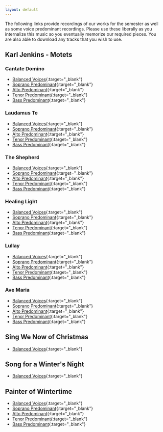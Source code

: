 ```yaml
---
layout: default
---
```


The following links provide recordings of our works for the semester as well as some voice predominant recordings. Please use these liberally as you internalize this music so you eventually memorize our required pieces. You are also able to download any tracks that you wish to use.

## Karl Jenkins - Motets
 
### Cantate Domino

*   [Balanced Voices](https://acadiau-my.sharepoint.com/:u:/g/personal/michael_caines_acadiau_ca/EfspL82qEdJOn_zAZp7pVuoB-14USeVt3BodZnBEvPU51Q?e=Fd0Mr7){:target="_blank"}
*   [Soprano Predominant](https://acadiau-my.sharepoint.com/:u:/g/personal/michael_caines_acadiau_ca/ERjcit1oQ1lIuZHV9ZXPhKwBCH4tl8JkPWv14qu2v3J6Yw?e=aEgCrC){:target="_blank"}
*   [Alto Predominant](https://acadiau-my.sharepoint.com/:u:/g/personal/michael_caines_acadiau_ca/EQANflO-aRZOofpQXE7mANEBAEg6EB0vLMbGg6dSNp4PuQ?e=J06MbA){:target="_blank"}
*   [Tenor Predominant](https://acadiau-my.sharepoint.com/:u:/g/personal/michael_caines_acadiau_ca/ER8KdVyDjTtJk1GTOx9dbAEBFk1Wojyjx26ORA77abQLeQ?e=ui7J98){:target="_blank"}
*   [Bass Predominant](https://acadiau-my.sharepoint.com/:u:/g/personal/michael_caines_acadiau_ca/EV73C67BrU1Bk3FQjzFwz78BLIEaVERoB8jqBZcTVPauaw?e=5utwNZ){:target="_blank"}

### Laudamus Te

*   [Balanced Voices](https://acadiau-my.sharepoint.com/:u:/g/personal/michael_caines_acadiau_ca/EXT072dLx5tOtxbO_D-sNR0BqBr1iL8Oaq2I7Ch8ksGN3Q?e=RPoqUu){:target="_blank"}
*   [Soprano Predominant](https://acadiau-my.sharepoint.com/:u:/g/personal/michael_caines_acadiau_ca/EdK1pZsWDzZEhuQWdqOjLOMBoXT7p99hscxl5s1eXhwMDw?e=2OvRxK){:target="_blank"}
*   [Alto Predominant](https://acadiau-my.sharepoint.com/:u:/g/personal/michael_caines_acadiau_ca/EV48WM4YcupBpL96w7wINnwBYz6xdWbYOphiehVGqqnXGA?e=Ov2t0o){:target="_blank"}
*   [Tenor Predominant](https://acadiau-my.sharepoint.com/:u:/g/personal/michael_caines_acadiau_ca/ET-hXPB2MzVEgzwuIn2UVw8B0b4dLRd2CyVU951faWEjfA?e=I7MQP6){:target="_blank"}
*   [Bass Predominant](https://acadiau-my.sharepoint.com/:u:/g/personal/michael_caines_acadiau_ca/EZgLU_J_kzdDt1F3lOgkpgUBIe67AtjToarwkBMV0AP8zQ?e=fspvvV){:target="_blank"}

### The Shepherd

*   [Balanced Voices](https://acadiau-my.sharepoint.com/:u:/g/personal/michael_caines_acadiau_ca/EQc826B-9IVBjSwRi0fdC1gBHHWtdo9aswlqguX2rXByDQ?e=xldecM){:target="_blank"}
*   [Soprano Predominant](https://acadiau-my.sharepoint.com/:u:/g/personal/michael_caines_acadiau_ca/EUs69bOZrV1AgifOQNT6gZoBG2EKMFqhz9o4gOViY31_mg?e=YHiY9e){:target="_blank"}
*   [Alto Predominant](https://acadiau-my.sharepoint.com/:u:/g/personal/michael_caines_acadiau_ca/EWf68tb6XJhGtG1Pr-TlYdwBnAiuFuP-k3nWONiXM6nJUQ?e=AjWlTh){:target="_blank"}
*   [Tenor Predominant](https://acadiau-my.sharepoint.com/:u:/g/personal/michael_caines_acadiau_ca/ER2k-pENJ5VJrvG4HkMuMVwBMIkDaFsfUYSz-QnjTs5ZyQ?e=sfESzI){:target="_blank"}
*   [Bass Predominant](https://acadiau-my.sharepoint.com/:u:/g/personal/michael_caines_acadiau_ca/Ea02rE-lO7BLtFZWdSxrAIoByg1tU1yxKyzhXOFPdVWD1Q?e=MzmVRW){:target="_blank"}

### Healing Light

*   [Balanced Voices](https://acadiau-my.sharepoint.com/:u:/g/personal/michael_caines_acadiau_ca/EXiToUYJKf1JrdM-eVQ_QqgBUgzhMsl8L9UqZHqx8FzSmg?e=d0i0un){:target="_blank"}
*   [Soprano Predominant](https://acadiau-my.sharepoint.com/:u:/g/personal/michael_caines_acadiau_ca/EUIxoIXc32pCoUFslbXqBdMBdP2LpzDEQfJTe0EJH5kk1g?e=ccjQZJ){:target="_blank"}
*   [Alto Predominant](https://acadiau-my.sharepoint.com/:u:/g/personal/michael_caines_acadiau_ca/EallRhTX_8lOroQmwYW6_0cBFg2QhitLpH28148JfslDZQ?e=vjbDVw){:target="_blank"}
*   [Tenor Predominant](https://acadiau-my.sharepoint.com/:u:/g/personal/michael_caines_acadiau_ca/EUark_SoEZlKlHw-3JWow6cB_38udiFTcGQErJY_yTiCxQ?e=0cFkk7){:target="_blank"}
*   [Bass Predominant](https://acadiau-my.sharepoint.com/:u:/g/personal/michael_caines_acadiau_ca/Ef0KcAIfcAVBlwU0e85scAABBR3dByp5dem8hSsjyPTLBA?e=ZdRYEN){:target="_blank"}

### Lullay

*   [Balanced Voices](https://acadiau-my.sharepoint.com/:u:/g/personal/michael_caines_acadiau_ca/Ebwv_4sCYepHmd-fwGCas8QBfT8ZY3OWoNKbE7O_dQNVGw?e=QWF6BA){:target="_blank"}
*   [Soprano Predominant](https://acadiau-my.sharepoint.com/:u:/g/personal/michael_caines_acadiau_ca/ERhEb3t3cWRCt5sq9Rc8OVsBfU18-JU9c3AoXBg-Gyabug?e=ghxrcw){:target="_blank"}
*   [Alto Predominant](https://acadiau-my.sharepoint.com/:u:/g/personal/michael_caines_acadiau_ca/Ef5-klKvubZBnsoSZdp1OlABoNtawv99dwQTH0xoJiHuQw?e=4yEJi2){:target="_blank"}
*   [Tenor Predominant](https://acadiau-my.sharepoint.com/:u:/g/personal/michael_caines_acadiau_ca/EXTqC28N0odDn4IX-KIrPvIBlC2W19my6NfZac4A6n8YjQ?e=Rqp1Li){:target="_blank"}
*   [Bass Predominant](https://acadiau-my.sharepoint.com/:u:/g/personal/michael_caines_acadiau_ca/EeocNRsVUndJlV8MVaIQ_m4BoyMCUc3XJHP4kT6txB_CMQ?e=jsePcH){:target="_blank"}

### Ave Maria

*   [Balanced Voices](https://acadiau-my.sharepoint.com/:u:/g/personal/michael_caines_acadiau_ca/EaPUEr6AvI5Fk3_OQx3kwXABeoJ3UaHoJhMBsc5sBztA6g?e=ptIZak){:target="_blank"}
*   [Soprano Predominant](https://acadiau-my.sharepoint.com/:u:/g/personal/michael_caines_acadiau_ca/EYJI7uhAUe5Hn6FYAkpi3DABGa-fWmnh3x9TY8kcKf4pdA?e=q5xu3Q){:target="_blank"}
*   [Alto Predominant](https://acadiau-my.sharepoint.com/:u:/g/personal/michael_caines_acadiau_ca/ESrwvqApFYFMs5jXu8vtvAkBOB9CXB702Uk-6eQtxnfdAQ?e=iNuenV){:target="_blank"}
*   [Tenor Predominant](https://acadiau-my.sharepoint.com/:u:/g/personal/michael_caines_acadiau_ca/EVfH_1jcgKxEvej61j__u3oB3f_vyp0Ldi3CSNEHskk-ow?e=eaORwg){:target="_blank"}
*   [Bass Predominant](https://acadiau-my.sharepoint.com/:u:/g/personal/michael_caines_acadiau_ca/EUbqBXaSTIVInUopMSOGYysBE6DH2Vn5c1WEXMy9xWA6oQ?e=jSp4Id){:target="_blank"}

## Sing We Now of Christmas
*   [Balanced Voices](https://acadiau-my.sharepoint.com/:u:/g/personal/michael_caines_acadiau_ca/EUDcGPCsUJ5Oh8SKGxmwTyoBgqHVDYhG1iJyfB19nN7-DA?e=RP82ex){:target="_blank"}

## Song for a Winter's Night
*   [Balanced Voices](https://acadiau-my.sharepoint.com/:u:/g/personal/michael_caines_acadiau_ca/ERhOIP5YsPpNrM5ZL7R5idQBZXLzDMN5HS041aMBdfs0Yg?e=elcX6q){:target="_blank"}

## Painter of Wintertime
*   [Balanced Voices](https://acadiau-my.sharepoint.com/:u:/g/personal/michael_caines_acadiau_ca/EXWhCoW4GTlNhQ27pXaigqQBPSVPGeeuVktWNV-ij-sU7w?e=Hjff2z){:target="_blank"}
*   [Soprano Predominant](https://acadiau-my.sharepoint.com/:u:/g/personal/michael_caines_acadiau_ca/EXE5bt-gantPhdK6zyEJkcUB6-RVZ5aK3mxsw6wa5hAmwg?e=cnkyVJ){:target="_blank"}
*   [Alto Predominant](https://acadiau-my.sharepoint.com/:u:/g/personal/michael_caines_acadiau_ca/EWNd8ReIsChCheRozMo0c9QBsn2M9HMfnBJ0HgwGVo5PEg?e=isw5by){:target="_blank"}
*   [Tenor Predominant](https://acadiau-my.sharepoint.com/:u:/g/personal/michael_caines_acadiau_ca/EVjvJmmFL-BBnTy2-y9zZtoBefV0srMWyY3HRXEjPXPY5g?e=WD6hoF){:target="_blank"}
*   [Bass Predominant](https://acadiau-my.sharepoint.com/:u:/g/personal/michael_caines_acadiau_ca/EVo_qMB6q-FHg7ljUE6abbIBxFRDtZ90ThMSeYP7jVH3nw?e=7egoKg){:target="_blank"}
